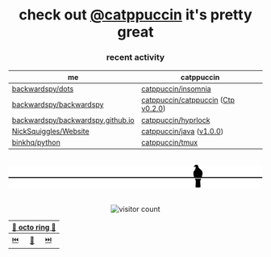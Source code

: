<div align="center">

# check out [@catppuccin](https://github.com/catppuccin) it's pretty great

### recent activity

<!-- SCRIPT:REPLACE -->
| me | catppuccin |
| -- | ---------- |
| [backwardspy/dots](https://github.com/backwardspy/dots) | [catppuccin/insomnia](https://github.com/catppuccin/insomnia) |
| [backwardspy/backwardspy](https://github.com/backwardspy/backwardspy) | [catppuccin/catppuccin](https://github.com/catppuccin/catppuccin) ([Ctp v0.2.0](https://github.com/catppuccin/catppuccin/releases/tag/v0.2.0)) |
| [backwardspy/backwardspy.github.io](https://github.com/backwardspy/backwardspy.github.io) | [catppuccin/hyprlock](https://github.com/catppuccin/hyprlock) |
| [NickSquiggles/Website](https://github.com/NickSquiggles/Website) | [catppuccin/java](https://github.com/catppuccin/java) ([v1.0.0](https://github.com/catppuccin/java/releases/tag/v1.0.0)) |
| [binkhq/python](https://github.com/binkhq/python) | [catppuccin/tmux](https://github.com/catppuccin/tmux) |
<!-- SCRIPT:REPLACE -->

<br>

<img src="pigeon.svg">

<br>
<br>

![visitor count](https://profile-counter.glitch.me/backwardspy/count.svg)

<table>
    <thead>
        <th colspan="3"><a href="https://octo-ring.com">🐙 octo ring 🐙</a></th>
    </thead>
    <tbody>
        <td><a href="https://octo-ring.com/p/backwardspy/prev">⏮️</a></td>
        <td><a href="https://octo-ring.com/p/backwardspy/random">🔀</a></td>
        <td><a href="https://octo-ring.com/p/backwardspy/next">⏭️</a></td>
    </tbody>
</table>

</div>
